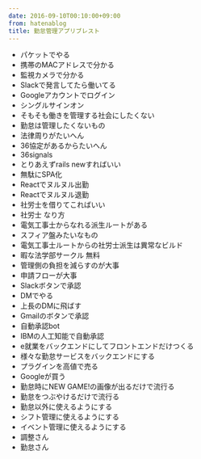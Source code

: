 ```yaml
---
date: 2016-09-10T00:10:00+09:00
from: hatenablog
title: 勤怠管理アプリブレスト
---
```


<ul>
<li>パケットでやる</li>
<li>携帯のMACアドレスで分かる</li>
<li>監視カメラで分かる</li>
<li>Slackで発言してたら働いてる</li>
<li>Googleアカウントでログイン</li>
<li>シングルサインオン</li>
<li>そもそも働きを管理する社会にしたくない</li>
<li>勤怠は管理したくないもの</li>
<li>法律周りがたいへん</li>
<li>36協定があるからたいへん</li>
<li>36signals</li>
<li>とりあえずrails newすればいい</li>
<li>無駄にSPA化</li>
<li>Reactでヌルヌル出勤</li>
<li>Reactでヌルヌル退勤</li>
<li>社労士を借りてこればいい</li>
<li>社労士 なり方</li>
<li>電気工事士からなれる派生ルートがある</li>
<li>スフィア盤みたいなもの</li>
<li>電気工事士ルートからの社労士派生は異常なビルド</li>
<li>暇な法学部サークル 無料</li>
<li>管理側の負担を減らすのが大事</li>
<li>申請フローが大事</li>
<li>Slackボタンで承認</li>
<li>DMでやる</li>
<li>上長のDMに飛ばす</li>
<li>Gmailのボタンで承認</li>
<li>自動承認bot</li>
<li>IBMの人工知能で自動承認</li>
<li>e就業をバックエンドにしてフロントエンドだけつくる</li>
<li>様々な勤怠サービスをバックエンドにする</li>
<li>プラグインを高値で売る</li>
<li>Googleが買う</li>
<li>勤怠時にNEW GAME!の画像が出るだけで流行る</li>
<li>勤怠をつぶやけるだけで流行る</li>
<li>勤怠以外に使えるようにする</li>
<li>シフト管理に使えるようにする</li>
<li>イベント管理に使えるようにする</li>
<li>調整さん</li>
<li>勤怠さん</li>
</ul>


